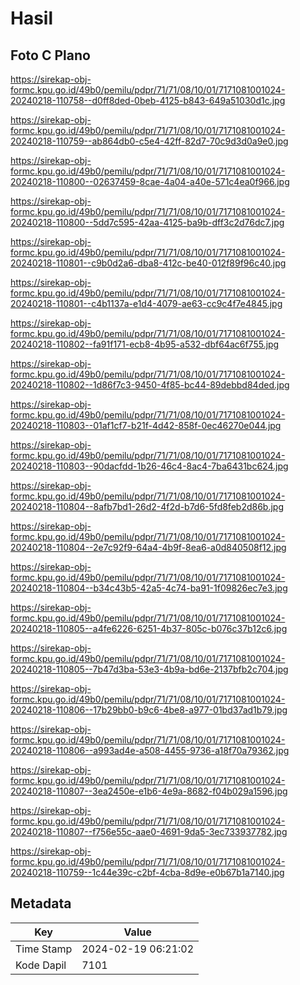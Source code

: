 # Hasil

## Foto C Plano

https://sirekap-obj-formc.kpu.go.id/49b0/pemilu/pdpr/71/71/08/10/01/7171081001024-20240218-110758--d0ff8ded-0beb-4125-b843-649a51030d1c.jpg

https://sirekap-obj-formc.kpu.go.id/49b0/pemilu/pdpr/71/71/08/10/01/7171081001024-20240218-110759--ab864db0-c5e4-42ff-82d7-70c9d3d0a9e0.jpg

https://sirekap-obj-formc.kpu.go.id/49b0/pemilu/pdpr/71/71/08/10/01/7171081001024-20240218-110800--02637459-8cae-4a04-a40e-571c4ea0f966.jpg

https://sirekap-obj-formc.kpu.go.id/49b0/pemilu/pdpr/71/71/08/10/01/7171081001024-20240218-110800--5dd7c595-42aa-4125-ba9b-dff3c2d76dc7.jpg

https://sirekap-obj-formc.kpu.go.id/49b0/pemilu/pdpr/71/71/08/10/01/7171081001024-20240218-110801--c9b0d2a6-dba8-412c-be40-012f89f96c40.jpg

https://sirekap-obj-formc.kpu.go.id/49b0/pemilu/pdpr/71/71/08/10/01/7171081001024-20240218-110801--c4b1137a-e1d4-4079-ae63-cc9c4f7e4845.jpg

https://sirekap-obj-formc.kpu.go.id/49b0/pemilu/pdpr/71/71/08/10/01/7171081001024-20240218-110802--fa91f171-ecb8-4b95-a532-dbf64ac6f755.jpg

https://sirekap-obj-formc.kpu.go.id/49b0/pemilu/pdpr/71/71/08/10/01/7171081001024-20240218-110802--1d86f7c3-9450-4f85-bc44-89debbd84ded.jpg

https://sirekap-obj-formc.kpu.go.id/49b0/pemilu/pdpr/71/71/08/10/01/7171081001024-20240218-110803--01af1cf7-b21f-4d42-858f-0ec46270e044.jpg

https://sirekap-obj-formc.kpu.go.id/49b0/pemilu/pdpr/71/71/08/10/01/7171081001024-20240218-110803--90dacfdd-1b26-46c4-8ac4-7ba6431bc624.jpg

https://sirekap-obj-formc.kpu.go.id/49b0/pemilu/pdpr/71/71/08/10/01/7171081001024-20240218-110804--8afb7bd1-26d2-4f2d-b7d6-5fd8feb2d86b.jpg

https://sirekap-obj-formc.kpu.go.id/49b0/pemilu/pdpr/71/71/08/10/01/7171081001024-20240218-110804--2e7c92f9-64a4-4b9f-8ea6-a0d840508f12.jpg

https://sirekap-obj-formc.kpu.go.id/49b0/pemilu/pdpr/71/71/08/10/01/7171081001024-20240218-110804--b34c43b5-42a5-4c74-ba91-1f09826ec7e3.jpg

https://sirekap-obj-formc.kpu.go.id/49b0/pemilu/pdpr/71/71/08/10/01/7171081001024-20240218-110805--a4fe6226-6251-4b37-805c-b076c37b12c6.jpg

https://sirekap-obj-formc.kpu.go.id/49b0/pemilu/pdpr/71/71/08/10/01/7171081001024-20240218-110805--7b47d3ba-53e3-4b9a-bd6e-2137bfb2c704.jpg

https://sirekap-obj-formc.kpu.go.id/49b0/pemilu/pdpr/71/71/08/10/01/7171081001024-20240218-110806--17b29bb0-b9c6-4be8-a977-01bd37ad1b79.jpg

https://sirekap-obj-formc.kpu.go.id/49b0/pemilu/pdpr/71/71/08/10/01/7171081001024-20240218-110806--a993ad4e-a508-4455-9736-a18f70a79362.jpg

https://sirekap-obj-formc.kpu.go.id/49b0/pemilu/pdpr/71/71/08/10/01/7171081001024-20240218-110807--3ea2450e-e1b6-4e9a-8682-f04b029a1596.jpg

https://sirekap-obj-formc.kpu.go.id/49b0/pemilu/pdpr/71/71/08/10/01/7171081001024-20240218-110807--f756e55c-aae0-4691-9da5-3ec733937782.jpg

https://sirekap-obj-formc.kpu.go.id/49b0/pemilu/pdpr/71/71/08/10/01/7171081001024-20240218-110759--1c44e39c-c2bf-4cba-8d9e-e0b67b1a7140.jpg


## Metadata

| Key        | Value               |
| ---------- | ------------------- |
| Time Stamp | 2024-02-19 06:21:02 |
| Kode Dapil | 7101                |




